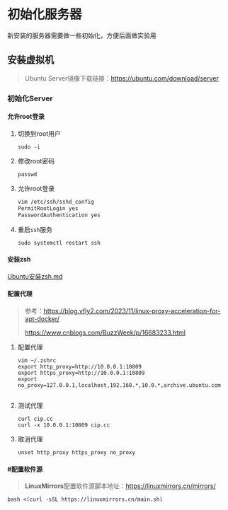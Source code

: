 # 初始化服务器

新安装的服务器需要做一些初始化，方便后面做实验用

## 安装虚拟机

> Ubuntu Server镜像下载链接：https://ubuntu.com/download/server

### 初始化Server

#### 允许root登录

1. 切换到root用户

   ```
   sudo -i
   ```

2. 修改root密码

   ```
   passwd
   ```

3. 允许root登录

   ```sh
   vim /etc/ssh/sshd_config
   PermitRootLogin yes
   PasswordAuthentication yes
   ```

4. 重启`ssh`服务

   ```
   sudo systemctl restart ssh
   ```


#### 安装zsh

[Ubuntu安装zsh.md](https://github.com/jb18880/Notebook/blob/main/Linux/Ubuntu%E5%AE%89%E8%A3%85zsh.md)

#### 配置代理

> 参考：https://blog.vfly2.com/2023/11/linux-proxy-acceleration-for-apt-docker/
>
> https://www.cnblogs.com/BuzzWeek/p/16683233.html

1. 配置代理

   ```
   vim ~/.zshrc
   export http_proxy=http://10.0.0.1:10809
   export https_proxy=http://10.0.0.1:10809
   export no_proxy=127.0.0.1,localhost,192.168.*,10.0.*,archive.ubuntu.com


   ```

2. 测试代理

   ```
   curl cip.cc
   curl -x 10.0.0.1:10809 cip.cc
   ```

3. 取消代理

   ```
   unset http_proxy https_proxy no_proxy
   ```

   



#### #配置软件源

> **LinuxMirrors**配置软件源脚本地址：https://linuxmirrors.cn/mirrors/

```
bash <(curl -sSL https://linuxmirrors.cn/main.sh)
```
